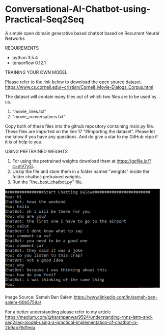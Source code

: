 # Conversational-AI-Chatbot-using-Practical-Seq2Seq
A simple open domain generative based chatbot based on Recurrent Neural Networks

REQUIREMENTS

- python 3.5.4
- tensorflow 0.12.1

TRAINING YOUR OWN MODEL

Please refer to the link below to download the open source dataset.
https://www.cs.cornell.edu/~cristian/Cornell_Movie-Dialogs_Corpus.html

The dataset will contain many files out of which two files are to be used by us.
1. “movie_lines.txt”
2. “movie_conversations.txt”

Copy both of these files into the github repository containing main.py file.
These files are imported on the line 17 “#Importing the dataset”.
Please let me know if you have any questions. And do give a star to my GitHub repo if it is of help to you.

USING PRETRAINED WEIGHTS

1. For using the pretrained weights download them at https://gofile.io/?c=mV7ySi.
2. Unzip the file and store them in a folder named "weights" inside the folder chatbot-pretrained weights.
3. Run the "the_best_chatbot.py" file.

![Source: Semeh Ben Salem](chat.png)

Image Source: Semeh Ben Salem https://www.linkedin.com/in/semeh-ben-salem-60b5759a/ 

For a better understanding please refer to my article https://medium.com/@harshpanwar9524/understanding-rnns-lstm-and-seq2seq-model-using-a-practical-implementation-of-chatbot-in-2b9ab76d1eda

